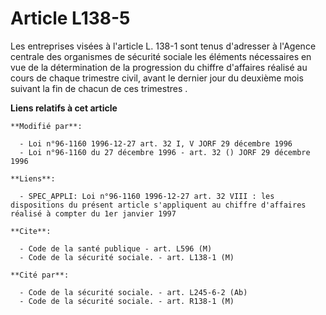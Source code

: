 # Article L138-5

Les entreprises visées à l'article L. 138-1 sont tenus d'adresser à l'Agence centrale des organismes de sécurité sociale les
éléments nécessaires en vue de la détermination de la progression du chiffre d'affaires réalisé au cours de chaque trimestre
civil, avant le dernier jour du deuxième mois suivant la fin de chacun de ces trimestres    .

**Liens relatifs à cet article**

	**Modifié par**:

	  - Loi n°96-1160 1996-12-27 art. 32 I, V JORF 29 décembre 1996
	  - Loi n°96-1160 du 27 décembre 1996 - art. 32 () JORF 29 décembre 1996

	**Liens**:

	  - SPEC_APPLI: Loi n°96-1160 1996-12-27 art. 32 VIII : les dispositions du présent article s'appliquent au chiffre d'affaires réalisé à compter du 1er janvier 1997

	**Cite**:

	  - Code de la santé publique - art. L596 (M)
	  - Code de la sécurité sociale. - art. L138-1 (M)

	**Cité par**:

	  - Code de la sécurité sociale. - art. L245-6-2 (Ab)
	  - Code de la sécurité sociale. - art. R138-1 (M)
